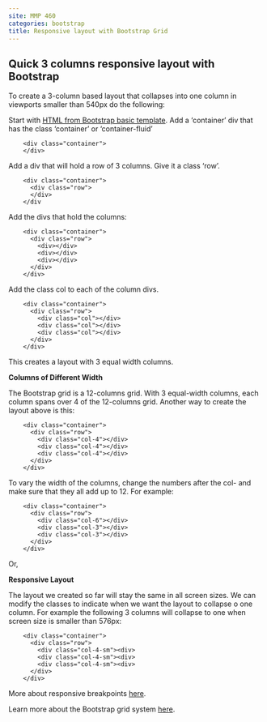 ```yaml
---
site: MMP 460
categories: bootstrap
title: Responsive layout with Bootstrap Grid
---
```


## Quick 3 columns responsive layout with Bootstrap

To create a 3-column based layout that collapses into one column in viewports smaller than 540px do the following:

Start with [HTML from Bootstrap basic template](https://getbootstrap.com/docs/4.3/getting-started/introduction/#starter-template).
Add a ‘container’ div that has the class ‘container’ or ‘container-fluid’

        <div class="container">
        </div>

Add a div that will hold a row of 3 columns. Give it a class ‘row’.

        <div class="container">
          <div class="row">
          </div>
        </div
        
Add the divs that hold the columns:

        <div class="container">
          <div class="row">
            <div></div>
            <div></div>
            <div></div>
          </div>
        </div>

Add the class col to each of the column divs. 

        <div class="container">
          <div class="row">
            <div class="col"></div>
            <div class="col"></div>
            <div class="col"></div>
          </div>
        </div>
   
This creates a layout with 3 equal width columns. 

**Columns of Different Width**

The Bootstrap grid is a 12-columns grid. With 3 equal-width columns, each column spans over 4 of the 12-columns grid. Another way to create the layout above is this:

        <div class="container">
          <div class="row">
            <div class="col-4"></div>
            <div class="col-4"></div>
            <div class="col-4"></div>
          </div>
        </div>
        
To vary the width of the columns, change the numbers after the col- and make sure that they all add up to 12. For example:

        <div class="container">
          <div class="row">
            <div class="col-6"></div>
            <div class="col-3"></div>
            <div class="col-3"></div>
          </div>
        </div>
Or,
        <div class="container">
          <div class="row">
            <div class="col-8"></div>
            <div class="col-4"></div>
          </div>
        </div>

**Responsive Layout**

The layout we created so far will stay the same in all screen sizes. We can modify the classes to indicate when we want the layout to collapse o one column. For example the following 3 columns will collapse to one when screen size is smaller than 576px:

        <div class="container">
          <div class="row">
            <div class="col-4-sm"><div>
            <div class="col-4-sm"><div>
            <div class="col-4-sm"><div>
          </div>
        </div>

More about responsive breakpoints [here](https://getbootstrap.com/docs/4.0/layout/overview/#responsive-breakpoints).

Learn more about the Bootstrap grid system [here](https://getbootstrap.com/docs/4.0/layout/grid/).
